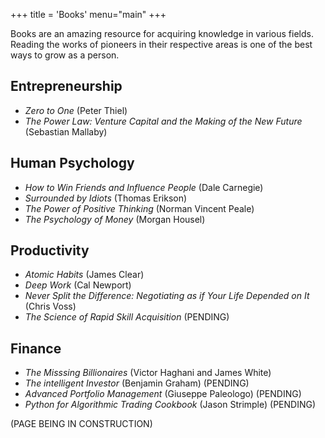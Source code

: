 +++
title = 'Books'
menu="main"
+++

Books are an amazing resource for acquiring knowledge in various fields. Reading the works of pioneers in their respective areas is one of the best ways to grow as a person.

## Entrepreneurship
- *Zero to One* (Peter Thiel)
- *The Power Law: Venture Capital and the Making of the New Future* (Sebastian Mallaby)

## Human Psychology
- *How to Win Friends and Influence People* (Dale Carnegie)
- *Surrounded by Idiots* (Thomas Erikson)
- *The Power of Positive Thinking* (Norman Vincent Peale)
- *The Psychology of Money* (Morgan Housel)

## Productivity
- *Atomic Habits* (James Clear)
- *Deep Work* (Cal Newport)
- *Never Split the Difference: Negotiating as if Your Life Depended on It* (Chris Voss)
- *The Science of Rapid Skill Acquisition* (PENDING)

## Finance
- *The Misssing Billionaires* (Victor Haghani and James White)
- *The intelligent Investor* (Benjamin Graham) (PENDING)
- *Advanced Portfolio Management* (Giuseppe Paleologo) (PENDING)
- *Python for Algorithmic Trading Cookbook* (Jason Strimple) (PENDING)

(PAGE BEING IN CONSTRUCTION)
